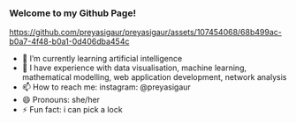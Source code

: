 ### Welcome to my Github Page!
https://github.com/preyasigaur/preyasigaur/assets/107454068/68b499ac-b0a7-4f48-b0a1-0d406dba454c

- 🌱 I’m currently learning artificial intelligence 
- 👯 I have experience with data visualisation, machine learning, mathematical modelling, web application development, network analysis 
- 📫 How to reach me: instagram: @preyasigaur 
- 😄 Pronouns: she/her 
- ⚡ Fun fact: i can pick a lock 


<!--
**preyasigaur/preyasigaur** is a ✨ _special_ ✨ repository because its `README.md` (this file) appears on your GitHub profile.

Here are some ideas to get you started:

- 🔭 I’m currently working on ...
- 🌱 I’m currently learning ...
- 👯 I’m looking to collaborate on ...
- 🤔 I’m looking for help with ...
- 💬 Ask me about ...
- 📫 How to reach me: ...
- 😄 Pronouns: ...
- ⚡ Fun fact: ...
-->
